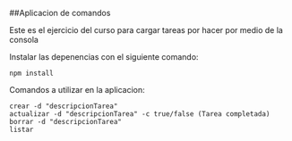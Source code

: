 ##Aplicacion de comandos

Este es el ejercicio del curso para cargar tareas por hacer por medio de la consola

Instalar las depenencias con el siguiente comando:

```
npm install
```

Comandos a utilizar en la aplicacion:

```
crear -d "descripcionTarea"
actualizar -d "descripcionTarea" -c true/false (Tarea completada)
borrar -d "descripcionTarea"
listar
```
